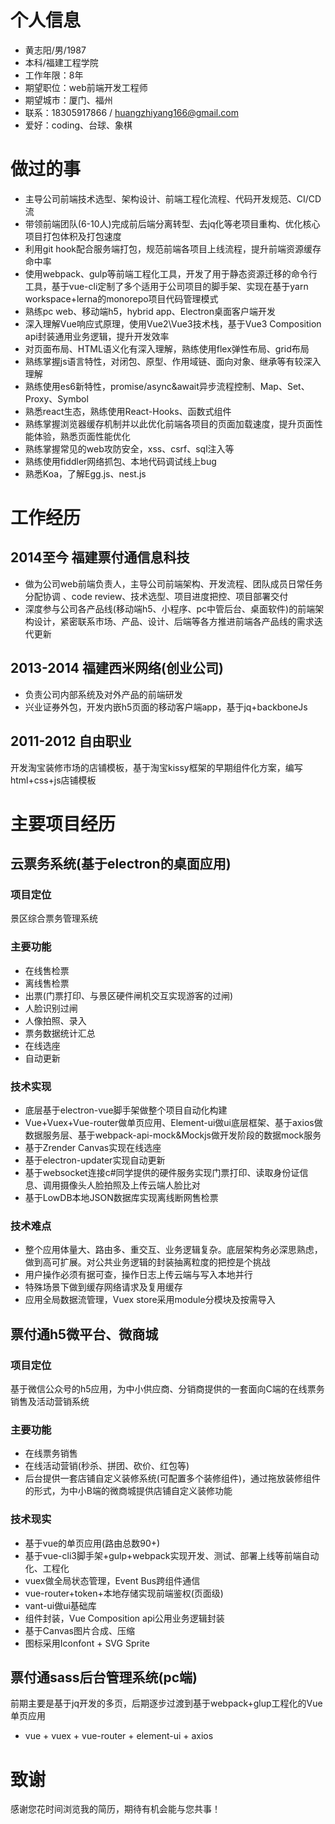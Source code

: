 # 个人信息
 - 黄志阳/男/1987 
 - 本科/福建工程学院 
 - 工作年限：8年
 - 期望职位：web前端开发工程师
 - 期望城市：厦门、福州
 - 联系：18305917866 / huangzhiyang166@gmail.com
 - 爱好：coding、台球、象棋

# 做过的事
 - 主导公司前端技术选型、架构设计、前端工程化流程、代码开发规范、CI/CD流
 - 带领前端团队(6-10人)完成前后端分离转型、去jq化等老项目重构、优化核心项目打包体积及打包速度
 - 利用git hook配合服务端打包，规范前端各项目上线流程，提升前端资源缓存命中率
 - 使用webpack、gulp等前端工程化工具，开发了用于静态资源迁移的命令行工具，基于vue-cli定制了多个适用于公司项目的脚手架、实现在基于yarn workspace+lerna的monorepo项目代码管理模式
 - 熟练pc web、移动端h5，hybrid app、Electron桌面客户端开发
 - 深入理解Vue响应式原理，使用Vue2\Vue3技术栈，基于Vue3 Composition api封装通用业务逻辑，提升开发效率
 - 对页面布局、HTML语义化有深入理解，熟练使用flex弹性布局、grid布局
 - 熟练掌握js语言特性，对闭包、原型、作用域链、面向对象、继承等有较深入理解
 - 熟练使用es6新特性，promise/async&await异步流程控制、Map、Set、Proxy、Symbol
 - 熟悉react生态，熟练使用React-Hooks、函数式组件
 - 熟练掌握浏览器缓存机制并以此优化前端各项目的页面加载速度，提升页面性能体验，熟悉页面性能优化
 - 熟练掌握常见的web攻防安全，xss、csrf、sql注入等
 - 熟练使用fiddler网络抓包、本地代码调试线上bug
 - 熟悉Koa，了解Egg.js、nest.js

 
# 工作经历

## 2014至今   福建票付通信息科技
- 做为公司web前端负责人，主导公司前端架构、开发流程、团队成员日常任务分配协调  、code review、技术选型、项目进度把控、项目部署交付
- 深度参与公司各产品线(移动端h5、小程序、pc中管后台、桌面软件)的前端架构设计，紧密联系市场、产品、设计、后端等各方推进前端各产品线的需求迭代更新

## 2013-2014  福建西米网络(创业公司)
- 负责公司内部系统及对外产品的前端研发 
- 兴业证券外包，开发内嵌h5页面的移动客户端app，基于jq+backboneJs 

## 2011-2012  自由职业
开发淘宝装修市场的店铺模板，基于淘宝kissy框架的早期组件化方案，编写html+css+js店铺模板


# 主要项目经历

## 云票务系统(基于electron的桌面应用) 
### 项目定位
景区综合票务管理系统

### 主要功能
- 在线售检票
- 离线售检票
- 出票(门票打印、与景区硬件闸机交互实现游客的过闸)
- 人脸识别过闸
- 人像拍照、录入
- 票务数据统计汇总
- 在线选座
- 自动更新

### 技术实现
- 底层基于electron-vue脚手架做整个项目自动化构建
- Vue+Vuex+Vue-router做单页应用、Element-ui做ui底层框架、基于axios做数据服务层、基于webpack-api-mock&Mockjs做开发阶段的数据mock服务
- 基于Zrender Canvas实现在线选座
- 基于electron-updater实现自动更新
- 基于websocket连接c#同学提供的硬件服务实现门票打印、读取身份证信息、调用摄像头人脸拍照及上传云端人脸比对
- 基于LowDB本地JSON数据库实现离线断网售检票

### 技术难点
- 整个应用体量大、路由多、重交互、业务逻辑复杂。底层架构务必深思熟虑，做到高可扩展。对公共业务逻辑的封装抽离粒度的把控是个挑战
- 用户操作必须有据可查，操作日志上传云端与写入本地并行
- 特殊场景下做到缓存网络请求及复用缓存
- 应用全局数据流管理，Vuex store采用module分模块及按需导入


## 票付通h5微平台、微商城 
### 项目定位
基于微信公众号的h5应用，为中小供应商、分销商提供的一套面向C端的在线票务销售及活动营销系统

### 主要功能
- 在线票务销售
- 在线活动营销(秒杀、拼团、砍价、红包等)
- 后台提供一套店铺自定义装修系统(可配置多个装修组件)，通过拖放装修组件的形式，为中小B端的微商城提供店铺自定义装修功能

### 技术现实
- 基于vue的单页应用(路由总数90+)
- 基于vue-cli3脚手架+gulp+webpack实现开发、测试、部署上线等前端自动化、工程化
- vuex做全局状态管理，Event Bus跨组件通信
- vue-router+token+本地存储实现前端鉴权(页面级)
- vant-ui做ui基础库
- 组件封装，Vue Composition api公用业务逻辑封装
- 基于Canvas图片合成、压缩
- 图标采用Iconfont + SVG Sprite


## 票付通sass后台管理系统(pc端) 
前期主要是基于jq开发的多页，后期逐步过渡到基于webpack+glup工程化的Vue单页应用 
- vue + vuex + vue-router + element-ui + axios 




# 致谢
感谢您花时间浏览我的简历，期待有机会能与您共事！